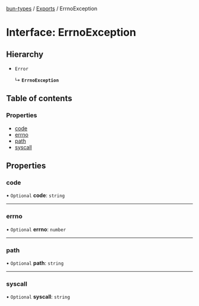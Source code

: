 [bun-types](https://github.com/oven-sh/bun-types/blob/master/api-docs/README.md) / [Exports](https://github.com/oven-sh/bun-types/blob/master/api-docs/modules.md) / ErrnoException

# Interface: ErrnoException

## Hierarchy

- `Error`

  ↳ **`ErrnoException`**

## Table of contents

### Properties

- [code](https://github.com/oven-sh/bun-types/blob/master/api-docs/interfaces/ErrnoException.md#code)
- [errno](https://github.com/oven-sh/bun-types/blob/master/api-docs/interfaces/ErrnoException.md#errno)
- [path](https://github.com/oven-sh/bun-types/blob/master/api-docs/interfaces/ErrnoException.md#path)
- [syscall](https://github.com/oven-sh/bun-types/blob/master/api-docs/interfaces/ErrnoException.md#syscall)

## Properties

### code

• `Optional` **code**: `string`

___

### errno

• `Optional` **errno**: `number`

___

### path

• `Optional` **path**: `string`

___

### syscall

• `Optional` **syscall**: `string`

